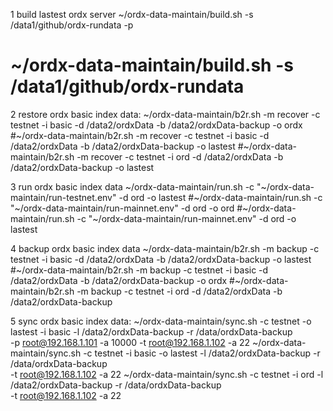 1 build lastest ordx server
~/ordx-data-maintain/build.sh -s /data1/github/ordx-rundata -p
# ~/ordx-data-maintain/build.sh -s /data1/github/ordx-rundata

2 restore ordx basic index data:
~/ordx-data-maintain/b2r.sh -m recover -c testnet -i basic -d /data2/ordxData -b /data2/ordxData-backup -o ordx
#~/ordx-data-maintain/b2r.sh -m recover -c testnet -i basic -d /data2/ordxData -b /data2/ordxData-backup -o lastest
#~/ordx-data-maintain/b2r.sh -m recover -c testnet -i ord -d /data2/ordxData -b /data2/ordxData-backup -o lastest

3 run ordx basic index data
~/ordx-data-maintain/run.sh -c "~/ordx-data-maintain/run-testnet.env" -d ord -o lastest
#~/ordx-data-maintain/run.sh -c "~/ordx-data-maintain/run-mainnet.env" -d ord -o ord
#~/ordx-data-maintain/run.sh -c "~/ordx-data-maintain/run-mainnet.env" -d ord -o lastest

4 backup ordx basic index data
~/ordx-data-maintain/b2r.sh -m backup -c testnet -i basic -d /data2/ordxData -b /data2/ordxData-backup -o lastest
#~/ordx-data-maintain/b2r.sh -m backup -c testnet -i basic -d /data2/ordxData -b /data2/ordxData-backup -o ordx
#~/ordx-data-maintain/b2r.sh -m backup -c testnet -i ord -d /data2/ordxData -b /data2/ordxData-backup

5 sync ordx basic index data:
~/ordx-data-maintain/sync.sh -c testnet -o lastest -i basic -l /data2/ordxData-backup -r /data/ordxData-backup \
    -p root@192.168.1.101 -a 10000 -t root@192.168.1.102 -a 22
~/ordx-data-maintain/sync.sh -c testnet -i basic -o lastest -l /data2/ordxData-backup -r /data/ordxData-backup \
    -t root@192.168.1.102 -a 22
~/ordx-data-maintain/sync.sh -c testnet -i ord -l /data2/ordxData-backup -r /data/ordxData-backup \
    -t root@192.168.1.102 -a 22